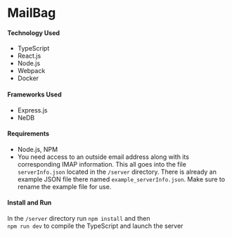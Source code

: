 # MailBag

#### Technology Used
* TypeScript
* React.js
* Node.js
* Webpack
* Docker 

#### Frameworks Used
* Express.js
* NeDB 

#### Requirements
* Node.js, NPM 
* You need access to an outside email address along with its corresponding IMAP information. This all goes into the file <code>serverInfo.json</code> located in the <code>/server</code> directory. There is already an example JSON file there named <code>example_serverInfo.json</code>. Make sure to rename the example file for use. 

#### Install and Run 
In the <code>/server</code> directory run 
```npm install``` and then <br> 
```npm run dev``` to compile the TypeScript and launch the server 
